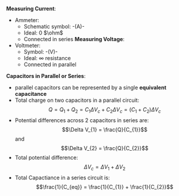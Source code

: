 **Measuring Current**:
- Ammeter: 
	- Schematic symbol: -(A)-
	- Ideal: 0 $\ohm$
	- Connected in series
**Measuring Voltage**:
- Voltmeter:
	- Symbol: -(V)-
	- Ideal: $\infty$ resistance
	- Connected in parallel

**Capacitors in Parallel or Series**:
- parallel capacitors can be represented by a single **equivalent capacitance**
- Total charge on two capacitors in a parallel circuit: $$Q = Q_{1} + Q_{2} = C_{1} \Delta V_{c} + C_{2} \Delta V_{c} = (C_{1} + C_{2}) \Delta V_{c}$$
- Potential differences across 2 capacitors in series are: $$\Delta V_{1} = \frac{Q}{C_{1}}$$ and $$\Delta V_{2} = \frac{Q}{C_{2}}$$
- Total potential difference: $$\Delta V_{c} = \Delta V_{1} + \Delta V_{2}$$
- Total Capactiance in a series circuit is:$$\frac{1}{C_{eq}} = \frac{1}{C_{1}} + \frac{1}{C_{2}}$$